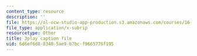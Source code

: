 ```yaml
---
content_type: resource
description: ''
file: https://ol-ocw-studio-app-production.s3.amazonaws.com/courses/16-842-fundamentals-of-systems-engineering-fall-2015/6d6ef6d883405ae9b7bcf9665776f195_b0VqqwHLqcI.vtt
file_type: application/x-subrip
resourcetype: Other
title: 3play caption file
uid: 6d6ef6d8-8340-5ae9-b7bc-f9665776f195
---
```

